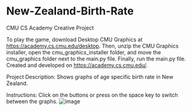 # New-Zealand-Birth-Rate
CMU CS Academy Creative Project

To play the game, download Desktop CMU Graphics at https://academy.cs.cmu.edu/desktop. Then, unzip the CMU Graphics installer, open the cmu_graphics_installer folder, and move the cmu_graphics folder next to the main.py file. Finally, run the main.py file.
Created and developed on https://academy.cs.cmu.edu/.

Project Description: Shows graphs of age specific birth rate in New Zealand.

Instructions: Click on the buttons or press on the space key to switch between the graphs.
![image](https://github.com/user-attachments/assets/cdc6527b-ec64-42f5-b481-e22ec8e1c73a)

